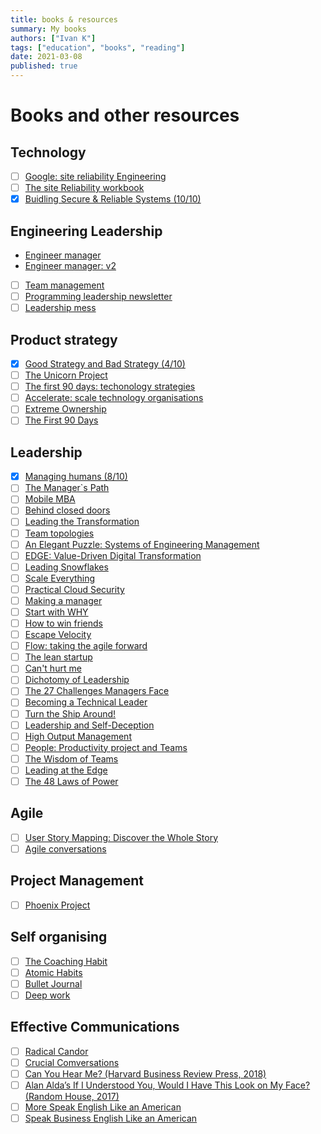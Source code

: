 ```yaml
---
title: books & resources
summary: My books
authors: ["Ivan K"]
tags: ["education", "books", "reading"]
date: 2021-03-08
published: true
---
```


# Books and other resources

## Technology

- [ ] [Google: site reliability Engineering](https://landing.google.com/sre/sre-book/toc/)
- [ ] [The site Reliability workbook](https://sre.google/workbook/table-of-contents/)
- [X] [Buidling Secure & Reliable Systems (10/10)][secure-reliable]

## Engineering Leadership

- [Engineer manager](https://github.com/ryanburgess/engineer-manager)
- [Engineer manager: v2](https://github.com/charlax/engineering-management)
- [ ] [Team management](https://github.com/kdeldycke/awesome-engineering-team-management#engineering-managers)
- [ ] [Programming leadership newsletter](https://marcusblankenship.com/category/blog/daily-writing/)
- [ ] [Leadership mess][leadership-mess]

## Product strategy

- [x] [Good Strategy and Bad Strategy (4/10)][good-bad-strategy]
- [ ] [The Unicorn Project][unicorn-project]
- [ ] [The first 90 days: techonology strategies][accelerate]
- [ ] [Accelerate: scale technology organisations][accelerate]
- [ ] [Extreme Ownership](https://www.amazon.co.uk/Extreme-Ownership-Jocko-Willink/dp/1250067057)
- [ ] [The First 90 Days](https://www.amazon.com/First-90-Days-Strategies-Expanded/dp/1422188612/ref=sr_1_1?ie=UTF8&qid=1546614786&sr=8-1&keywords=the+first+90+days)

## Leadership

- [X] [Managing humans (8/10)](https://github.com/ivankatliarchuk/managing-humans)
- [ ] [The Manager`s Path](https://www.amazon.co.uk/Manager%60s-Path-Camille-Fournier/dp/1491973897)
- [ ] [Mobile MBA](https://www.amazon.com/Mobile-MBA-Skills-Further-Faster/dp/0273750216)
- [ ] [Behind closed doors]()
- [ ] [Leading the Transformation](https://itrevolution.com/leading-the-transformation-book/)
- [ ] [Team topologies](https://teamtopologies.com/book)
- [ ] [An Elegant Puzzle: Systems of Engineering Management][elegant-puzzle]
- [ ] [EDGE: Value-Driven Digital Transformation][edge-value-driven]
- [ ] [Leading Snowflakes](http://leadingsnowflakes.com/)
- [ ] [Scale Everything](https://github.com/binhnguyennus/awesome-scalability)
- [ ] [Practical Cloud Security](https://www.oreilly.com/library/view/practical-cloud-security/9781492037507)
- [ ] [Making a manager](https://www.amazon.co.uk/Making-Manager-What-Everyone-Looks/dp/0753552892)
- [ ] [Start with WHY](https://simonsinek.com/product/start-with-why/)
- [ ] [How to win friends](https://www.goodreads.com/book/show/4865.How_to_Win_Friends_and_Influence_People)
- [ ] [Escape Velocity]()
- [ ] [Flow: taking the agile forward]()
- [ ] [The lean startup]()
- [ ] [Can't hurt me](https://davidgoggins.com/book/)
- [ ] [Dichotomy of Leadership](https://www.amazon.co.uk/Dichotomy-Leadership-Jocko-Willink/dp/1250195772)
- [ ] [The 27 Challenges Managers Face](https://www.amazon.com/Challenges-Managers-Face-Step-Step/dp/111872559X/ref=sr_1_fkmr2_1?ie=UTF8&qid=1546614819&sr=8-1-fkmr2&keywords=37+challenges+managers+face)
- [ ] [Becoming a Technical Leader](https://www.amazon.com/Becoming-Technical-Leader-Problem-Solving-Approach/dp/0932633021)
- [ ] [Turn the Ship Around!](https://www.amazon.co.uk/Turn-Ship-Around-Building-Breaking/dp/1591846404)
- [ ] [Leadership and Self-Deception](https://www.amazon.co.uk/Leadership-Self-Deception-Getting-out-Box/dp/0141030062)
- [ ] [High Output Management](https://www.amazon.co.uk/High-Output-Management-Andrew-Grove/dp/0679762884)
- [ ] [People: Productivity project and Teams](https://www.amazon.com/Peopleware-Productive-Projects-Teams-Second/dp/0932633439)
- [ ] [The Wisdom of Teams](https://www.amazon.co.uk/Wisdom-Teams-Creating-High-Performance-Organization-ebook/dp/B004OC07B2)
- [ ] [Leading at the Edge](https://www.amazon.co.uk/Leading-Edge-Leadership-Extraordinary-Shackletons/dp/0814405436)
- [ ] [The 48 Laws of Power](https://www.amazon.com/48-Laws-Power-Robert-Greene/dp/0140280197)

## Agile

- [ ] [User Story Mapping: Discover the Whole Story](https://www.amazon.co.uk/User-Story-Mapping-Discover-Product/dp/1491904909)
- [ ] [Agile conversations](https://itrevolution.com/agile-conversations/)

## Project Management

- [ ] [Phoenix Project](https://www.amazon.com/Phoenix-Project-DevOps-Helping-Business/dp/0988262592)

## Self organising

- [ ] [The Coaching Habit](https://boxofcrayons.com/the-coaching-habit-book/)
- [ ] [Atomic Habits](https://jamesclear.com/atomic-habits)
- [ ] [Bullet Journal](https://bulletjournal.com/pages/book)
- [ ] [Deep work](https://www.calnewport.com/books/deep-work/)

## Effective Communications

- [ ] [Radical Candor](https://www.radicalcandor.com/the-book/)
- [ ] [Crucial Comversations](https://www.goodreads.com/book/show/15014.Crucial_Conversations)
- [ ] [Can You Hear Me? (Harvard Business Review Press, 2018) ]()
- [ ] [Alan Alda’s If I Understood You, Would I Have This Look on My Face? (Random House, 2017)]()
- [ ] [More Speak English Like an American](https://www.amazon.co.uk/More-Speak-English-Like-American/dp/B007QUYNR8)
- [ ] [Speak Business English Like an American](https://www.amazon.co.uk/Speak-Business-English-Like-American/dp/0972530061)

<!-- resources -->
[good-bad-strategy]: https://www.goodreads.com/book/show/11721966-good-strategy-bad-strategy
[accelerate]: https://www.amazon.com/Accelerate-Software-Performing-Technology-Organizations-ebook/dp/B07B9F83WM/ref=sr_1_1?s=books&ie=UTF8&qid=1532354658&sr=1-1&keywords=accelerate+devops
[tech-strategies]: https://www.amazon.com/First-Days-Updated-Expanded-Strategies-ebook/dp/B00B6U63ZE/ref=sr_1_1?s=digital-text&ie=UTF8&qid=1532438854&sr=1-1&keywords=the+first+90+days
[secure-reliable]: https://static.googleusercontent.com/media/sre.google/en//static/pdf/building_secure_and_reliable_systems.pdf
[elegant-puzzle]: https://www.amazon.co.uk/Elegant-Puzzle-Systems-Engineering-Management-ebook/dp/B07QYCHJ7V
[edge-value-driven]: https://www.amazon.co.uk/dp/B07WFL74JR/ref=pe_385721_48721101_TE_M1DP
[unicorn-project]: https://www.amazon.co.uk/Unicorn-Project-Developers-Disruption-Thriving-ebook/dp/B07QT9QR41/
[leadership-mess]: https://johnpcutler.github.io/tbm2020/#tbm-35-53-basic-prioritization-questions-and-when-to-converge-on-a-solution
<!-- https://ebookcentral.proquest.com/lib/open/detail.action?pq-origsite=primo&docID=1743239 -->
<!-- https://www.ebooks.com/en-gb/book/725888/good-strategy-bad-strategy/richard-rumelt/ -->
